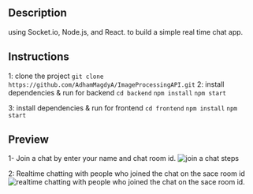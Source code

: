 ## Description
using Socket.io, Node.js, and React. to build a simple real time chat app.


## Instructions
1: clone the project
`git clone https://github.com/AdhamMagdyA/ImageProcessingAPI.git`
2: install dependencies & run for backend
`cd backend`
`npm install`
`npm start`

3: install dependencies & run for frontend
`cd frontend`
`npm install`
`npm start`

## Preview
1- Join a chat by enter your name and chat room id.
![join a chat steps](https://lh3.googleusercontent.com/fife/AAbDypAFsUSv1DM9-ItcxBqGCDvjktoOhm4E9h6OGfUCrEHlXz9guWpCRhVoKoOmbGWVAXYnKIMhmmF9YbjDsEwrz2oVe8qmar9pbcMQpQkwG_EEUkzzsTW3232dmU7ZXCv-CZ2MX6OsYHHAxsNT2a02UCzYOscAf7w27IGRBjSwpNCADSWsdsMVu0p9SkBVg4T8qqMcpnVpnV0q-rOPA8Ii_NSdsxvk3ur8c4AeceKwmgaBEuCeXfJzp4gP0lpUad2hYHOS1FUFDLVRgZba9JJ2Weu9w1ZfKogCZNoBATantqCGKgkl3La_5hcKLWcGzfQDS87SIVA1GwhCJD59P_b82xMqeNJcvOwYy9TNy0Mk5gXyXvvN87O9LijG8Dn_EM1HfYO3z3bLWxILwxEuqh8SuZ9tLklRtlA_bPJZ2uGSFfg9HMbkGMpDUIPtGeo0TnvprQGUwJfM4_SIRLPZsKXuU6LUDtmVbaEB5DKh74zW7B7vMOJl9fuaQE9rar_91QQ7YGpXZ2B8H_geXvXPbTd9sy3XbihAGVaDt_lalRbXBPDvdqjm1VpaSnb6QQkZQfwd8PchSs7aizylK9reJ-OiVsEi-2QuEFiaFMyIyT9sVoHf15Uc5tOraTYRIrVDl8kMU8tEVhwrsTCU5fvzCncIPOuwOAxXqKKIU3wlMJustSySXaePFFlQESTbptZ-v4aW9l-2GrEKMUV3lO5Y0192vVgDrV5p7Ywa6UnaOtMtb2VmJh3XXIUbLsjWsPMYo6R7ohWSn4yApkPjnoVWIvIZTd8Vrx5X_0L-ao_ohj5ADZWS3czimwJgj7iE3_6m1HjD5x8SReyfsRoiUI7XQukaRX_riXw0LOtAdYZoy52gx3dDV4kfLXRicUBxoqWosQ3ODqS0il7J7mBdZYWydNXoNYJDZLA6VI8reg-PNr9SCT8jpbd1AZdf8PkmPjbAChc74P5mTiNdYMR-Z8qc96unEZhiEeDvWtcFbdaIII9Mhi7njY7zAJim6O5H_OpZCHpvrTGqIS2fKKANUIdYpAjylmWQke7Sclw0EfiBpwW1ra3FmOs-JzfuJLBrrpClVI6yLaMnZ7YrFJJX2PxqYJbJ38nm8O8mcAbDB7_5q3Qzo05tCwLojNZIvkbkXNW7XbDak87cCPeor1ZmOYaLI-SmWKo7pRtqm9knVxkWYsVcWm0R-7BNUVQ9ueKF7w1m5Ut7zEWnRN1Mj5Gz9fx1K73IiWQgXCJRrFw-yZ2EoEpg6AXtxoBts5EMLc97_AavHQQlUaakxDqjE4Y_9rCntSPWtoMPaW4mlN5XY9ODkDY3-89tRyYNolJOsRIYKtZyCDAaJhGgkAilHSAxhTvT54dQQVXgV8sk13f19JjhA6f-wB_QgTJcdzmI4OUQ32A1FzIrjbKRPD5IG_jNhUXdMNHluS3wJWNSlDL7hQQtQuUvObclQBcz6x4PZoo30EtP8069AlhltIlQz-EB9l1zGyWChEX_xaAY1XTYBeArmoDEnoxySsvR1G4IrA2z40Vm=w1920-h891)

2: Realtime chatting with people who joined the chat on the sace room id
![realtime chatting with people who joined the chat on the sace room id.](https://lh3.googleusercontent.com/fife/AAbDypC5K3mnV2mg602GFwtYDMSxoa2VmoyBq1W-uAJkMEak3ms8P9bNLlH2LHi3TC0gqbsUkI-MorxGiLS0F8J4YBDtAGukh1xjB0kMl27rOLcDB4xNZ_U3jWTaV3z37S0QsRw_jN2CYRD8ddkVWmPaNoBnxB9qcMZyZ3UafkdbKlrVl3Qx0J3uu1ddAkXwiyeniOh1q5FfOv0shwaLaPruvxIXW6XMM9hL7mIDhGC4ijW_zi2xsPDfjPhUjQYAb8AiG4swGGfsPOLnebDofXCMiwGOPe_E2FPQ-DHslfpjzFPtH7_w6iA2cdmANLwbAFxyOiOdLu-M6v0kJKzmvIThsgLaEyFEG-fk8nak8st4yYvdsSI1bFCuhhYevV2RR3c_yD9-YCnlPb4h7LKPI8lI4fP1SMv3DN3SNJVeOlNU9LlvQIqllDWc0vvT1ivf73EAbdCGi2hUs-eMYEbsjupcs_M0KFr9Ld_QunIHVW-4soUYPbk8upgDeYzfZ7z0KAcG3QflateY0LKUuxMgG2ig2DWv2HzjsC-K8MhXjJnOuTiMMARnhK6yqkztlhbGgLPqeZi8uCAo-45Hk3UCEZRcUpiWR1M-s1cSFdfRrorS6XINVnCLTkmYPr5L-usd_LXG-b4ATDuRUpr3a24nXWfla7lCr0LlRUQZf0WAWh5kjR5KYcpKyAzGL34Wu3o3lAaxSFWzq60hQliDknY_w2w180_QVJ0_QX_6gO4q2d7wyHInjEE9cN3Q3xtB32zv9ObSwxGqksOIVx8dETSap5AJSiFfOaxgPQUhejdkdQvcT8FRwEYwwJNf8dut4hosbvllanI2t0TuvgvMfW9nP9pS_BoOWaOJy6eABAokCMqTduWoW7elL1DBirMOr_WTj9PZZZnYVDXGSHe21xLqdOhiSCQFHcPN62cYQv3j_3rDE5hu4izYTDa-OKqNx2v0WJqCxc8-jTaqZVPDQqTs_M80913uGYDnAHcJQ19DOJxJGbvL0ha7VWbRe_TmGtp7Ng17VUHyinj-dfwG6AubcCa9fTW27TnV_U8xW2_ac_r3ZLFQTD7koXgOP-6y2i_HflpNybp4u5MiHL7FUcuQ2XQ1amY3Q3rdeGbtihPFqoLDH9KmMo1k9r2Xxkl5YVflxuytIzbG7fE8SEooxusw-hjy9LfxmRQgboq_a5-K8qIx3xs9exsf3XWsLW1BXmlVSeijjz6rirc9sfRS8kHIi8N0EKXRZvVk83p1rLbEo8IdQlSmCC05H8iCfsGbgjNk2jfhIDzKgaepA-mEmxmJlLtq41QEaEM195SHRsJ5Z4wH7C5vTnjWuNQl4Q2mcoXCMH8IPdiFdWfiby2f1bBLvxOYYJDtNin4IT96pEwVEIqymY4Bn_pnaeJPLkTIkRhAAZBXguPx4kKw_1aL_AW0I_Lkyrs-CmD9HiaSgICDrGcTS3I9ST215EjfNw64IczZoT1wtGVpPzeTKnjoActw5orXBxoxmS2J6A9E6-SXEY28vrrQtHrvsxTkrCWy2Cc8=w1920-h476)
